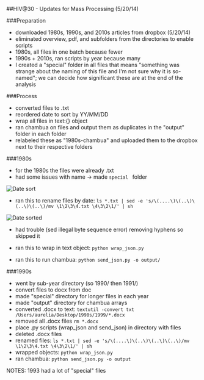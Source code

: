 ##HIV@30 - Updates for Mass Processing (5/20/14)

###Preparation
* downloaded 1980s, 1990s, and 2010s articles from dropbox (5/20/14)
* eliminated overview, pdf, and subfolders from the directories to enable scripts
* 1980s, all files in one batch because fewer
* 1990s + 2010s, ran scripts by year because many
* I created a "special" folder in all files that means "something was strange about the naming of this file and I'm not sure why it is so-named"; we can decide how significant these are at the end of the analysis

###Process

* converted files to .txt
* reordered date to sort by YY/MM/DD
* wrap all files in text:{} object
* ran chambua on files and output them as duplicates in the "output" folder in each folder
* relabeled these as "1980s-chambua" and uploaded them to the dropbox next to their respective folders


###1980s
* for the 1980s the files were already .txt
* had some issues with name -> made `special ` folder  

![Date sort]()

* ran this to rename files by date: `ls *.txt | sed -e 's/\(....\)\(..\)\(..\)\(..\)/mv \1\2\3\4.txt \4\3\2\1/' | sh`

![Date sorted]()

* had trouble (sed illegal byte sequence error) removing hyphens so skipped it

* ran this to wrap in text object: `python wrap_json.py`
* ran this to run chambua: `python send_json.py -o output/`

###1990s
* went by sub-year directory (so 1990/ then 1991/)
* convert files to docx from doc
* made "special" directory for longer files in each year
* made "output" directory for chambua arrays
* converted .docx to text: `textutil -convert txt /Users/aurelia/Desktop/1990s/1999/*.docx`
* removed all .docx files `rm *.docx`
* place .py scripts (wrap_json and send_json) in directory with files
* deleted .docx files
* renamed files: `ls *.txt | sed -e 's/\(....\)\(..\)\(..\)\(..\)/mv \1\2\3\4.txt \4\3\2\1/' | sh`
* wrapped objects: `python wrap_json.py`
* ran chambua: `python send_json.py -o output`

NOTES:
1993 had a lot of "special" files

